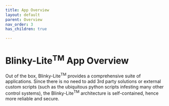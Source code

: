 ```yaml
---
title: App Overview
layout: default
parent: Overview
nav_order: 3
has_children: true

---
```

# Blinky-Lite<sup>TM</sup> App Overview
Out of the box, Blinky-Lite<sup>TM</sup> provides a comprehensive suite of applications. Since there is no need to add 3rd party solutions or external custom scripts (such as the ubiquitous python scripts infesting many other control systems), the Blinky-Lite<sup>TM</sup> architecture is self-contained, hence more reliable and secure.


